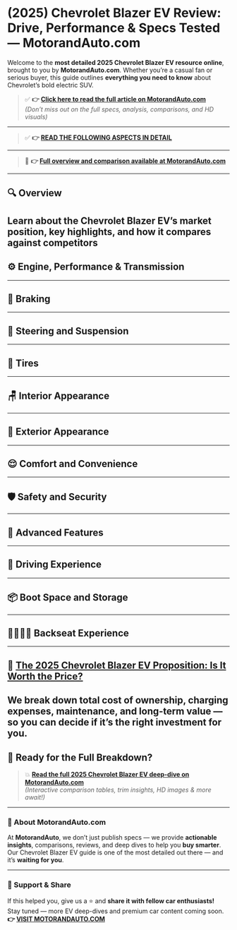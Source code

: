 # (2025) Chevrolet Blazer EV Review: Drive, Performance & Specs Tested — MotorandAuto.com

Welcome to the **most detailed 2025 Chevrolet Blazer EV resource online**, brought to you by **MotorandAuto.com**. Whether you’re a casual fan or serious buyer, this guide outlines **everything you need to know** about Chevrolet’s bold electric SUV.

> ✅ **👉 [Click here to read the full article on MotorandAuto.com](https://motorandauto.com/2025-chevrolet-blazer-ev-review-drive-performance-specs-tested/)**  
> *(Don’t miss out on the full specs, analysis, comparisons, and HD visuals)*

---
> ✅ **👉 [READ THE FOLLOWING ASPECTS IN DETAIL](https://motorandauto.com/2025-chevrolet-blazer-ev-review-drive-performance-specs-tested/)**

---
> 📌 **👉 [Full overview and comparison available at MotorandAuto.com](https://motorandauto.com/2025-chevrolet-blazer-ev-review-drive-performance-specs-tested/)**

---

## 🔍 **Overview**

Learn about the Chevrolet Blazer EV’s market position, key highlights, and how it compares against competitors  
---

## ⚙️ **Engine, Performance & Transmission**
---

## 🛑 **Braking**
---

## 🔄 **Steering and Suspension**
---

## 🛞 **Tires**
---

## 🪑 **Interior Appearance**
---

## 🚗 **Exterior Appearance**
---

## 😌 **Comfort and Convenience**
---

## 🛡️ **Safety and Security**
---

## 🚀 **Advanced Features**
---

## 🧭 **Driving Experience**
---

## 📦 **Boot Space and Storage**
---

## 👨‍👩‍👧‍👦 **Backseat Experience**
---

## 💸 **[The 2025 Chevrolet Blazer EV Proposition: Is It Worth the Price?](https://motorandauto.com/2025-chevrolet-blazer-ev-review-drive-performance-specs-tested/)**

We break down **total cost of ownership**, charging expenses, maintenance, and long-term value — so you can decide if it’s the right investment for you.
---

## 🔗 **Ready for the Full Breakdown?**

> 💥 **[Read the full 2025 Chevrolet Blazer EV deep-dive on MotorandAuto.com](https://motorandauto.com/2025-chevrolet-blazer-ev-review-drive-performance-specs-tested/)**  
> *(Interactive comparison tables, trim insights, HD images & more await!)*

---

### 🌟 About MotorandAuto.com

At **MotorandAuto**, we don’t just publish specs — we provide **actionable insights**, comparisons, reviews, and deep dives to help you **buy smarter**. Our Chevrolet Blazer EV guide is one of the most detailed out there — and it’s **waiting for you**.

---

### 📣 Support & Share

If this helped you, give us a ⭐ and **share it with fellow car enthusiasts!**  
Stay tuned — more EV deep-dives and premium car content coming soon.  
**👉 [VISIT MOTORANDAUTO.COM](https://motorandauto.com/)**

